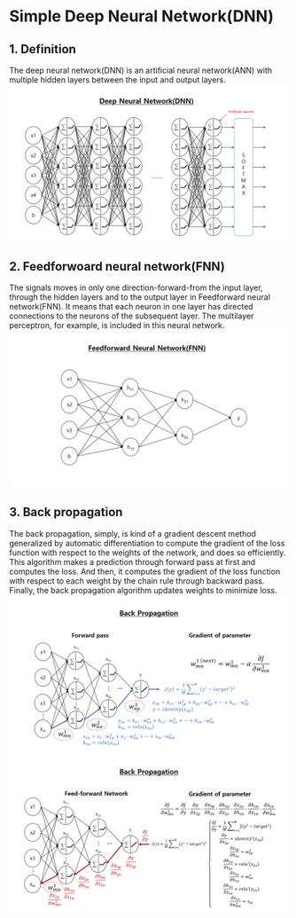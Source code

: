 # Simple Deep Neural Network(DNN)

## 1. Definition
The deep neural network(DNN) is an artificial neural network(ANN) with multiple hidden layers between the input and output layers.
![01_dnn_structure](https://github.com/ConstDahoud/simple_dnn/blob/main/images/01_dnn_structure.png)
## 2. Feedforwoard neural network(FNN)
The signals moves in only one direction-forward-from the input layer, through the hidden layers and to the output layer in Feedforward neural network(FNN). It means that each neuron in one layer has directed connections to the neurons of the subsequent layer. The multilayer perceptron, for example, is included in this neural network. 
![01_fnn](https://github.com/ConstDahoud/simple_dnn/blob/main/images/01_fnn.png)
## 3. Back propagation
The back propagation, simply, is kind of a gradient descent method generalized by automatic differentiation to compute the gradient of the loss function with respect to the weights of the network, and does so efficiently. This algorithm makes a prediction through forward pass at first and computes the loss. And then, it computes the gradient of the loss function with respect to each weight by the chain rule through backward pass. Finally, the back propagation algorithm updates weights to minimize loss.
![01_forward_pass](https://github.com/ConstDahoud/simple_dnn/blob/main/images/01_forward_pass.png)
![01_back_propagation](https://github.com/ConstDahoud/simple_dnn/blob/main/images/01_back_propagation.png)
